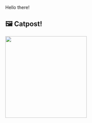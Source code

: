 Hello there!



## 🖼️ Catpost!

<sub>
    <img src="https://cdn2.thecatapi.com/images/3t0.jpg" height="256">
</sub>

